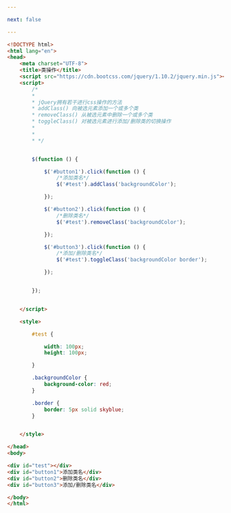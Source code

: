 ```yaml
---

next: false

---
```




<BlogInfo id="321" title="19.类名操作" author="白日梦想猿" pv=0 read_times=0 pre_cost_time="1分4秒" category="jQuery学习" tag_list="['jQuery学习']" create_time="2021.09.28 16:07:57" update_time="2021.09.28 16:20:52" />

```html
<!DOCTYPE html>
<html lang="en">
<head>
    <meta charset="UTF-8">
    <title>类操作</title>
    <script src="https://cdn.bootcss.com/jquery/1.10.2/jquery.min.js"></script>
    <script>
        /*
        *
        * jQuery拥有若干进行css操作的方法
        * addClass() 向被选元素添加一个或多个类
        * removeClass() 从被选元素中删除一个或多个类
        * toggleClass() 对被选元素进行添加/删除类的切换操作
        *
        *
        * */


        $(function () {

            $('#button1').click(function () {
                /*添加类名*/
                $('#test').addClass('backgroundColor');

            });

            $('#button2').click(function () {
                /*删除类名*/
                $('#test').removeClass('backgroundColor');

            });

            $('#button3').click(function () {
                /*添加/删除类名*/
                $('#test').toggleClass('backgroundColor border');

            });


        });


    </script>

    <style>

        #test {

            width: 100px;
            height: 100px;

        }

        .backgroundColor {
            background-color: red;
        }

        .border {
            border: 5px solid skyblue;
        }


    </style>

</head>
<body>

<div id="test"></div>
<div id="button1">添加类名</div>
<div id="button2">删除类名</div>
<div id="button3">添加/删除类名</div>

</body>
</html>
```



<ActionBox />
